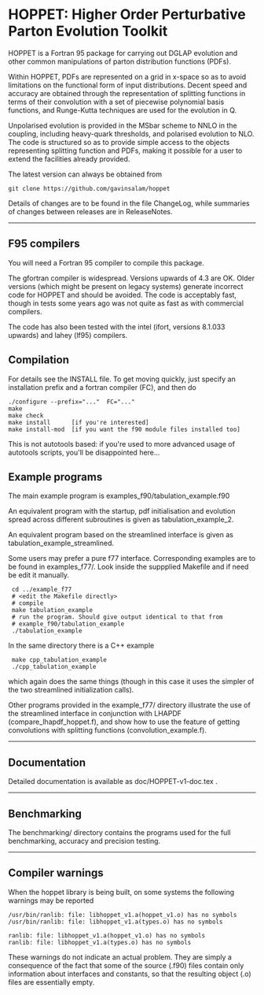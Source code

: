 HOPPET: Higher Order Perturbative Parton Evolution Toolkit
==========================================================

HOPPET is a Fortran 95 package for carrying out DGLAP evolution and
other common manipulations of parton distribution functions (PDFs).

Within HOPPET, PDFs are represented on a grid in x-space so as to
avoid limitations on the functional form of input
distributions. Decent speed and accuracy are obtained through the
representation of splitting functions in terms of their convolution
with a set of piecewise polynomial basis functions, and Runge-Kutta
techniques are used for the evolution in Q.

Unpolarised evolution is provided in the MSbar scheme to NNLO in the
coupling, including heavy-quark thresholds, and polarised evolution to
NLO. The code is structured so as to provide simple access to the
objects representing splitting function and PDFs, making it possible
for a user to extend the facilities already provided.

The latest version can always be obtained from

    git clone https://github.com/gavinsalam/hoppet

Details of changes are to be found in the file ChangeLog, while
summaries of changes between releases are in ReleaseNotes.


----------------------------------------------------------------------
F95 compilers
-------------

You will need a Fortran 95 compiler to compile this package. 

The gfortran compiler is widespread. Versions upwards of 4.3 are
OK. Older versions (which might be present on legacy systems) generate
incorrect code for HOPPET and should be avoided. The code is
acceptably fast, though in tests some years ago was not quite as fast
as with commercial compilers.

The code has also been tested with the intel (ifort, versions 8.1.033
upwards) and lahey (lf95) compilers.

Compilation
-----------
For details see the INSTALL file. To get moving quickly, just specify
an installation prefix and a fortran compiler (FC), and then do

    ./configure --prefix="..."  FC="..."
    make 
    make check
    make install      [if you're interested]
    make install-mod  [if you want the f90 module files installed too]

This is not autotools based: if you're used to more advanced usage of
autotools scripts, you'll be disappointed here...

Example programs
----------------

The main example program is examples_f90/tabulation_example.f90

An equivalent program with the startup, pdf initialisation and
evolution spread across different subroutines is given as
tabulation_example_2.

An equivalent program based on the streamlined interface is given as
tabulation_example_streamlined.

Some users may prefer a pure f77 interface. Corresponding examples are
to be found in examples_f77/. Look inside the suppplied Makefile and
if need be edit it manually.

     cd ../example_f77
     # <edit the Makefile directly>
     # compile
     make tabulation_example
     # run the program. Should give output identical to that from
     # example_f90/tabulation_example
     ./tabulation_example

In the same directory there is a C++ example

     make cpp_tabulation_example
     ./cpp_tabulation_example

which again does the same things (though in this case it uses the
simpler of the two streamlined initialization calls).

Other programs provided in the example_f77/ directory illustrate the
use of the streamlined interface in conjunction with LHAPDF
(compare_lhapdf_hoppet.f), and show how to use the feature of getting
convolutions with splitting functions (convolution_example.f).

----------------------------------------------------------------------
Documentation
-------------

Detailed documentation is available as doc/HOPPET-v1-doc.tex .


----------------------------------------------------------------------
Benchmarking
------------

The benchmarking/ directory contains the programs used for the full
benchmarking, accuracy and precision testing. 


----------------------------------------------------------------------
Compiler warnings
-----------------

When the hoppet library is being built, on some systems the following
warnings may be reported 

    /usr/bin/ranlib: file: libhoppet_v1.a(hoppet_v1.o) has no symbols
    /usr/bin/ranlib: file: libhoppet_v1.a(types.o) has no symbols
    
    ranlib: file: libhoppet_v1.a(hoppet_v1.o) has no symbols
    ranlib: file: libhoppet_v1.a(types.o) has no symbols

These warnings do not indicate an actual problem. They are simply a
consequence of the fact that some of the source (.f90) files contain
only information about interfaces and constants, so that the resulting
object (.o) files are essentially empty.

